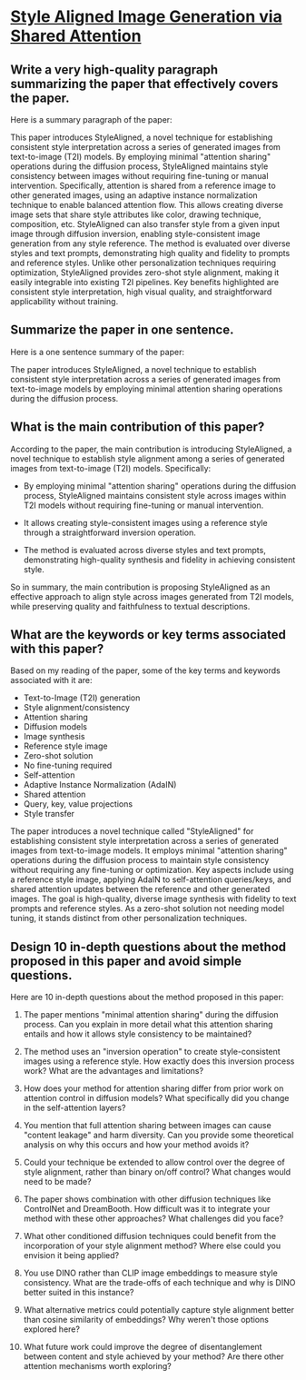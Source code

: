 # [Style Aligned Image Generation via Shared Attention](https://arxiv.org/abs/2312.02133)

## Write a very high-quality paragraph summarizing the paper that effectively covers the paper.

 Here is a summary paragraph of the paper:

This paper introduces StyleAligned, a novel technique for establishing consistent style interpretation across a series of generated images from text-to-image (T2I) models. By employing minimal "attention sharing" operations during the diffusion process, StyleAligned maintains style consistency between images without requiring fine-tuning or manual intervention. Specifically, attention is shared from a reference image to other generated images, using an adaptive instance normalization technique to enable balanced attention flow. This allows creating diverse image sets that share style attributes like color, drawing technique, composition, etc. StyleAligned can also transfer style from a given input image through diffusion inversion, enabling style-consistent image generation from any style reference. The method is evaluated over diverse styles and text prompts, demonstrating high quality and fidelity to prompts and reference styles. Unlike other personalization techniques requiring optimization, StyleAligned provides zero-shot style alignment, making it easily integrable into existing T2I pipelines. Key benefits highlighted are consistent style interpretation, high visual quality, and straightforward applicability without training.


## Summarize the paper in one sentence.

 Here is a one sentence summary of the paper:

The paper introduces StyleAligned, a novel technique to establish consistent style interpretation across a series of generated images from text-to-image models by employing minimal attention sharing operations during the diffusion process.


## What is the main contribution of this paper?

 According to the paper, the main contribution is introducing StyleAligned, a novel technique to establish style alignment among a series of generated images from text-to-image (T2I) models. Specifically:

- By employing minimal "attention sharing" operations during the diffusion process, StyleAligned maintains consistent style across images within T2I models without requiring fine-tuning or manual intervention. 

- It allows creating style-consistent images using a reference style through a straightforward inversion operation. 

- The method is evaluated across diverse styles and text prompts, demonstrating high-quality synthesis and fidelity in achieving consistent style.

So in summary, the main contribution is proposing StyleAligned as an effective approach to align style across images generated from T2I models, while preserving quality and faithfulness to textual descriptions.


## What are the keywords or key terms associated with this paper?

 Based on my reading of the paper, some of the key terms and keywords associated with it are:

- Text-to-Image (T2I) generation
- Style alignment/consistency 
- Attention sharing
- Diffusion models
- Image synthesis
- Reference style image
- Zero-shot solution
- No fine-tuning required
- Self-attention 
- Adaptive Instance Normalization (AdaIN)
- Shared attention 
- Query, key, value projections
- Style transfer

The paper introduces a novel technique called "StyleAligned" for establishing consistent style interpretation across a series of generated images from text-to-image models. It employs minimal "attention sharing" operations during the diffusion process to maintain style consistency without requiring any fine-tuning or optimization. Key aspects include using a reference style image, applying AdaIN to self-attention queries/keys, and shared attention updates between the reference and other generated images. The goal is high-quality, diverse image synthesis with fidelity to text prompts and reference styles. As a zero-shot solution not needing model tuning, it stands distinct from other personalization techniques.


## Design 10 in-depth questions about the method proposed in this paper and avoid simple questions.

 Here are 10 in-depth questions about the method proposed in this paper:

1. The paper mentions "minimal attention sharing" during the diffusion process. Can you explain in more detail what this attention sharing entails and how it allows style consistency to be maintained? 

2. The method uses an "inversion operation" to create style-consistent images using a reference style. How exactly does this inversion process work? What are the advantages and limitations?

3. How does your method for attention sharing differ from prior work on attention control in diffusion models? What specifically did you change in the self-attention layers?

4. You mention that full attention sharing between images can cause "content leakage" and harm diversity. Can you provide some theoretical analysis on why this occurs and how your method avoids it?  

5. Could your technique be extended to allow control over the degree of style alignment, rather than binary on/off control? What changes would need to be made?

6. The paper shows combination with other diffusion techniques like ControlNet and DreamBooth. How difficult was it to integrate your method with these other approaches? What challenges did you face?

7. What other conditioned diffusion techniques could benefit from the incorporation of your style alignment method? Where else could you envision it being applied?

8. You use DINO rather than CLIP image embeddings to measure style consistency. What are the trade-offs of each technique and why is DINO better suited in this instance?  

9. What alternative metrics could potentially capture style alignment better than cosine similarity of embeddings? Why weren't those options explored here?

10. What future work could improve the degree of disentanglement between content and style achieved by your method? Are there other attention mechanisms worth exploring?
